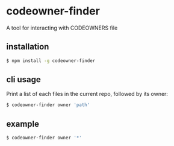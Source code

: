 # codeowner-finder


A tool for interacting with CODEOWNERS file

## installation

```sh
$ npm install -g codeowner-finder
```

## cli usage

Print a list of each files in the current repo, followed by its owner:

```sh
$ codeowner-finder owner 'path'
```

## example

```sh
$ codeowner-finder owner '*'
```